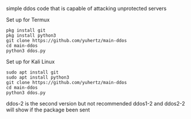 simple ddos code that is capable of attacking unprotected servers


Set up for Termux
```
pkg install git
pkg install python3
git clone https://github.com/yuhertz/main-ddos
cd main-ddos
python3 ddos.py
```

Set up for Kali Linux
```
sudo apt install git
sudo apt install python3
git clone https://github.com/yuhertz/main-ddos
cd main-ddos
python3 ddos.py
```

ddos-2 is the second version but not recommended
ddos1-2 and ddos2-2 will show if the package been sent
